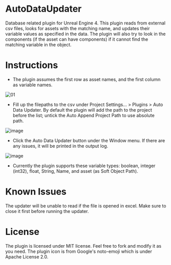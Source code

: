 # AutoDataUpdater
Database related plugin for Unreal Engine 4. This plugin reads from external csv files, looks for assets with the matching name, and updates their variable values as specified in the data. The plugin will also try to look in the components (if the asset can have components) if it cannot find the matching variable in the object.

# Instructions

- The plugin assumes the first row as asset names, and the first column as variable names.

![01](https://user-images.githubusercontent.com/9084754/175922496-6d9cb7c8-c95a-4d6c-83a0-8149b38d6aed.png)

- Fill up the filepaths to the csv under Project Settings... > Plugins > Auto Data Updater. By default the plugin will add the path to the project before the list; untick the Auto Append Project Path to use absolute path.

![image](https://user-images.githubusercontent.com/9084754/175924964-2f4f2d86-ccbf-44b8-ad7f-76459fdd4de9.png)

- Click the Auto Data Updater button under the Window menu. If there are any issues, it will be printed in the output log.

![image](https://user-images.githubusercontent.com/9084754/175923891-a15f219b-79fb-4123-a361-e72ca5cbb564.png)

- Currently the plugin supports these variable types: boolean, integer (int32), float, String, Name, and asset (as Soft Object Path).

# Known Issues

The updater will be unable to read if the file is opened in excel. Make sure to close it first before running the updater.

# License

The plugin is licensed under MIT license. Feel free to fork and modify it as you need. The plugin icon is from Google's noto-emoji which is under Apache License 2.0.
